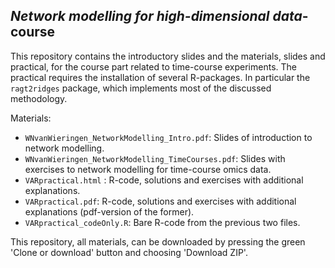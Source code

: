 ## *Network modelling for high-dimensional data*-course
This repository contains the introductory slides and the materials, slides and practical, for the course part related to time-course experiments. The practical requires the installation of several R-packages. In particular the ```ragt2ridges``` package, which implements most of the discussed methodology.

Materials:

  * ```WNvanWieringen_NetworkModelling_Intro.pdf```: Slides of introduction to network modelling.
  * ```WNvanWieringen_NetworkModelling_TimeCourses.pdf```: Slides with exercises to network modelling for time-course omics data.
  * ```VARpractical.html``` : R-code, solutions and exercises with additional explanations.
  * ```VARpractical.pdf```: R-code, solutions and exercises with additional explanations (pdf-version of the former).
  * ```VARpractical_codeOnly.R```: Bare R-code from the previous two files.

This repository, all materials, can be downloaded by pressing the green 'Clone or download' button and choosing 'Download ZIP'.
